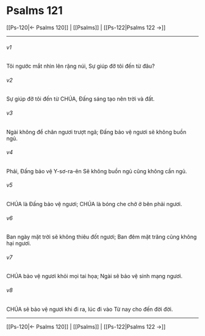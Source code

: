 # Psalms 121

[[Ps-120|← Psalms 120]] | [[Psalms]] | [[Ps-122|Psalms 122 →]]
***



###### v1 
Tôi ngước mắt nhìn lên rặng núi, Sự giúp đỡ tôi đến từ đâu? 

###### v2 
Sự giúp đỡ tôi đến từ CHÚA, Đấng sáng tạo nên trời và đất. 

###### v3 
Ngài không để chân ngươi trượt ngã; Đấng bảo vệ ngươi sẽ không buồn ngủ. 

###### v4 
Phải, Đấng bảo vệ Y-sơ-ra-ên Sẽ không buồn ngủ cũng không cần ngủ. 

###### v5 
CHÚA là Đấng bảo vệ ngươi; CHÚA là bóng che chở ở bên phải ngươi. 

###### v6 
Ban ngày mặt trời sẽ không thiêu đốt ngươi; Ban đêm mặt trăng cũng không hại ngươi. 

###### v7 
CHÚA bảo vệ ngươi khỏi mọi tai họa; Ngài sẽ bảo vệ sinh mạng ngươi. 

###### v8 
CHÚA sẽ bảo vệ ngươi khi đi ra, lúc đi vào Từ nay cho đến đời đời.

***
[[Ps-120|← Psalms 120]] | [[Psalms]] | [[Ps-122|Psalms 122 →]]
